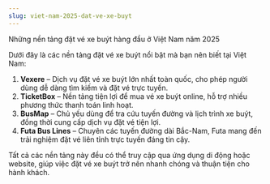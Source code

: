 ```yaml
---
slug: viet-nam-2025-dat-ve-xe-buyt
---
```



Những nền tảng đặt vé xe buýt hàng đầu ở Việt Nam năm 2025

Dưới đây là các nền tảng đặt vé xe buýt nổi bật mà bạn nên biết tại Việt Nam:

1. **Vexere** – Dịch vụ đặt vé xe buýt lớn nhất toàn quốc, cho phép người dùng dễ dàng tìm kiếm và đặt vé trực tuyến.
2. **TicketBox** – Nền tảng tiện lợi để mua vé xe buýt online, hỗ trợ nhiều phương thức thanh toán linh hoạt.
3. **BusMap** – Chủ yếu dùng để tra cứu tuyến đường và lịch trình xe buýt, đồng thời cung cấp dịch vụ đặt vé tiện lợi.
4. **Futa Bus Lines** – Chuyên các tuyến đường dài Bắc-Nam, Futa mang đến trải nghiệm đặt vé liên tỉnh trực tuyến đáng tin cậy.

Tất cả các nền tảng này đều có thể truy cập qua ứng dụng di động hoặc website, giúp việc đặt vé xe buýt trở nên nhanh chóng và thuận tiện cho hành khách.